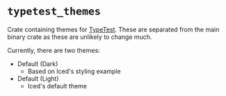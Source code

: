 # `typetest_themes`

Crate containing themes for [TypeTest](https://github.com/Ace4896/typetest). These are separated from the main binary crate as these are unlikely to change much.

Currently, there are two themes:

- Default (Dark)
  - Based on Iced's styling example
- Default (Light)
  - Iced's default theme
